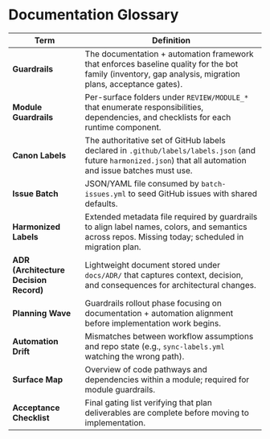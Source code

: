 # Documentation Glossary

| Term | Definition |
|------|------------|
| **Guardrails** | The documentation + automation framework that enforces baseline quality for the bot family (inventory, gap analysis, migration plans, acceptance gates). |
| **Module Guardrails** | Per-surface folders under `REVIEW/MODULE_*` that enumerate responsibilities, dependencies, and checklists for each runtime component. |
| **Canon Labels** | The authoritative set of GitHub labels declared in `.github/labels/labels.json` (and future `harmonized.json`) that all automation and issue batches must use. |
| **Issue Batch** | JSON/YAML file consumed by `batch-issues.yml` to seed GitHub issues with shared defaults. |
| **Harmonized Labels** | Extended metadata file required by guardrails to align label names, colors, and semantics across repos. Missing today; scheduled in migration plan. |
| **ADR (Architecture Decision Record)** | Lightweight document stored under `docs/ADR/` that captures context, decision, and consequences for architectural changes. |
| **Planning Wave** | Guardrails rollout phase focusing on documentation + automation alignment before implementation work begins. |
| **Automation Drift** | Mismatches between workflow assumptions and repo state (e.g., `sync-labels.yml` watching the wrong path). |
| **Surface Map** | Overview of code pathways and dependencies within a module; required for module guardrails. |
| **Acceptance Checklist** | Final gating list verifying that plan deliverables are complete before moving to implementation. |
